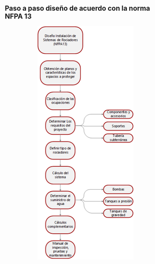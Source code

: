 ## Paso a paso diseño de acuerdo con la norma NFPA 13

<div align="center">
  <img src="https://github.com/Andrealvch/C.RCI/blob/main/Section03/.graph/NFPA.png" width="300px">
</div>

